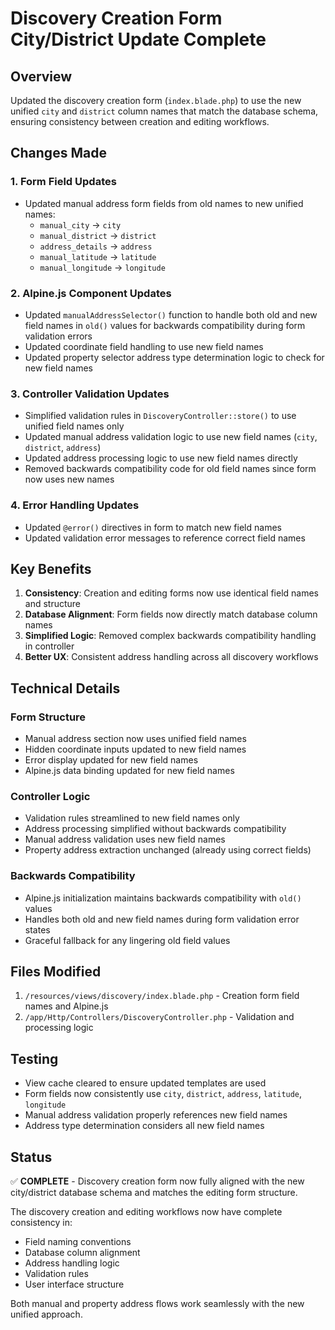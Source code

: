 # Discovery Creation Form City/District Update Complete

## Overview
Updated the discovery creation form (`index.blade.php`) to use the new unified `city` and `district` column names that match the database schema, ensuring consistency between creation and editing workflows.

## Changes Made

### 1. Form Field Updates
- Updated manual address form fields from old names to new unified names:
  - `manual_city` → `city`
  - `manual_district` → `district`  
  - `address_details` → `address`
  - `manual_latitude` → `latitude`
  - `manual_longitude` → `longitude`

### 2. Alpine.js Component Updates
- Updated `manualAddressSelector()` function to handle both old and new field names in `old()` values for backwards compatibility during form validation errors
- Updated coordinate field handling to use new field names
- Updated property selector address type determination logic to check for new field names

### 3. Controller Validation Updates
- Simplified validation rules in `DiscoveryController::store()` to use unified field names only
- Updated manual address validation logic to use new field names (`city`, `district`, `address`)
- Updated address processing logic to use new field names directly
- Removed backwards compatibility code for old field names since form now uses new names

### 4. Error Handling Updates
- Updated `@error()` directives in form to match new field names
- Updated validation error messages to reference correct field names

## Key Benefits
1. **Consistency**: Creation and editing forms now use identical field names and structure
2. **Database Alignment**: Form fields now directly match database column names
3. **Simplified Logic**: Removed complex backwards compatibility handling in controller
4. **Better UX**: Consistent address handling across all discovery workflows

## Technical Details

### Form Structure
- Manual address section now uses unified field names
- Hidden coordinate inputs updated to new field names
- Error display updated for new field names
- Alpine.js data binding updated for new field names

### Controller Logic
- Validation rules streamlined to new field names only
- Address processing simplified without backwards compatibility
- Manual address validation uses new field names
- Property address extraction unchanged (already using correct fields)

### Backwards Compatibility
- Alpine.js initialization maintains backwards compatibility with `old()` values
- Handles both old and new field names during form validation error states
- Graceful fallback for any lingering old field values

## Files Modified
1. `/resources/views/discovery/index.blade.php` - Creation form field names and Alpine.js
2. `/app/Http/Controllers/DiscoveryController.php` - Validation and processing logic

## Testing
- View cache cleared to ensure updated templates are used
- Form fields now consistently use `city`, `district`, `address`, `latitude`, `longitude`
- Manual address validation properly references new field names
- Address type determination considers all new field names

## Status
✅ **COMPLETE** - Discovery creation form now fully aligned with the new city/district database schema and matches the editing form structure.

The discovery creation and editing workflows now have complete consistency in:
- Field naming conventions
- Database column alignment
- Address handling logic
- Validation rules
- User interface structure

Both manual and property address flows work seamlessly with the new unified approach.
